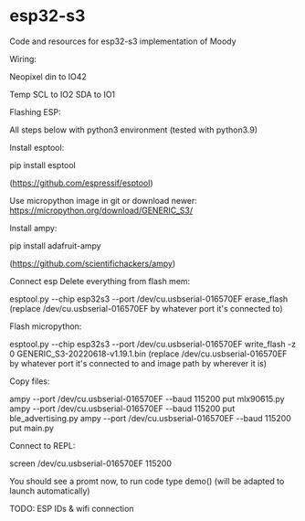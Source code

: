 # esp32-s3
Code and resources for esp32-s3 implementation of Moody 


Wiring:

Neopixel din to IO42 

Temp 
SCL to IO2
SDA to IO1



Flashing ESP:

All steps below with python3 environment (tested with python3.9)

Install esptool: 

pip install esptool

(https://github.com/espressif/esptool)



Use micropython image in git or download newer: https://micropython.org/download/GENERIC_S3/



Install ampy: 

pip install adafruit-ampy

(https://github.com/scientifichackers/ampy)



Connect esp
Delete everything from flash mem: 

esptool.py --chip esp32s3 --port /dev/cu.usbserial-016570EF erase_flash
(replace /dev/cu.usbserial-016570EF by whatever port it's connected to)


Flash micropython:

esptool.py --chip esp32s3 --port /dev/cu.usbserial-016570EF write_flash -z 0 GENERIC_S3-20220618-v1.19.1.bin
(replace /dev/cu.usbserial-016570EF by whatever port it's connected to and image path by wherever it is)

Copy files:

ampy --port /dev/cu.usbserial-016570EF --baud 115200 put mlx90615.py 
ampy --port /dev/cu.usbserial-016570EF --baud 115200 put ble_advertising.py
ampy --port /dev/cu.usbserial-016570EF --baud 115200 put main.py



Connect to REPL: 

screen /dev/cu.usbserial-016570EF 115200

You should see a promt now, to run code type demo() (will be adapted to launch automatically)


TODO: ESP IDs & wifi connection 




